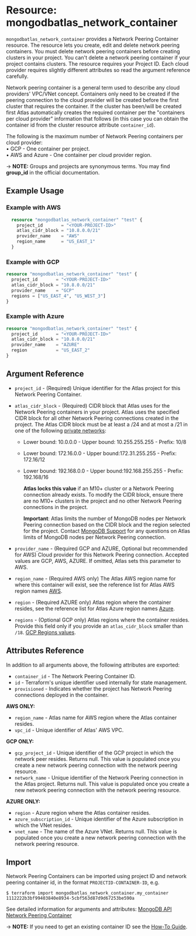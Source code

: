 # Resource: mongodbatlas_network_container

`mongodbatlas_network_container` provides a Network Peering Container resource. The resource lets you create, edit and delete network peering containers. You must delete network peering containers before creating clusters in your project. You can't delete a network peering container if your project contains clusters. The resource requires your Project ID.  Each cloud provider requires slightly different attributes so read the argument reference carefully.

 Network peering container is a general term used to describe any cloud providers' VPC/VNet concept.  Containers only need to be created if the peering connection to the cloud provider will be created before the first cluster that requires the container.  If the cluster has been/will be created first Atlas automatically creates the required container per the "containers per cloud provider" information that follows (in this case you can obtain the container id from the cluster resource attribute `container_id`).

The following is the maximum number of Network Peering containers per cloud provider:
<br> &#8226;  GCP -  One container per project.
<br> &#8226;  AWS and Azure - One container per cloud provider region.

-> **NOTE:** Groups and projects are synonymous terms. You may find **group_id** in the official documentation.


## Example Usage

### Example with AWS

```terraform
  resource "mongodbatlas_network_container" "test" {
    project_id       = "<YOUR-PROJECT-ID>"
    atlas_cidr_block = "10.8.0.0/21"
    provider_name    = "AWS"
    region_name      = "US_EAST_1"
  }

```

### Example with GCP

```terraform
resource "mongodbatlas_network_container" "test" {
  project_id       = "<YOUR-PROJECT-ID>"
  atlas_cidr_block = "10.8.0.0/21"
  provider_name    = "GCP"
  regions = ["US_EAST_4", "US_WEST_3"]
}
```

### Example with Azure

```terraform
resource "mongodbatlas_network_container" "test" {
  project_id       = "<YOUR-PROJECT-ID>"
  atlas_cidr_block = "10.8.0.0/21"
  provider_name    = "AZURE"
  region           = "US_EAST_2"
}
```

## Argument Reference

* `project_id` - (Required) Unique identifier for the Atlas project for this Network Peering Container.
* `atlas_cidr_block` - (Required) CIDR block that Atlas uses for the Network Peering containers in your project.  Atlas uses the specified CIDR block for all other Network Peering connections created in the project. The Atlas CIDR block must be at least a /24 and at most a /21 in one of the following [private networks](https://tools.ietf.org/html/rfc1918.html#section-3):
  * Lower bound: 10.0.0.0 -	Upper bound: 10.255.255.255 -	Prefix: 10/8
  * Lower bound: 172.16.0.0 -	Upper bound:172.31.255.255 -	Prefix:	172.16/12
  * Lower bound: 192.168.0.0 -	Upper bound:192.168.255.255 -	Prefix:	192.168/16

    **Atlas locks this value** if an M10+ cluster or a Network Peering connection already exists. To modify the CIDR block, ensure there are no M10+ clusters in the project and no other Network Peering connections in the project.

    **Important**: Atlas limits the number of MongoDB nodes per Network Peering connection based on the CIDR block and the region selected for the project. Contact [MongoDB Support](https://www.mongodb.com/contact?tck=docs_atlas) for any questions on Atlas limits of MongoDB nodes per Network Peering connection.

* `provider_name`  - (Required GCP and AZURE, Optional but recommended for AWS) Cloud provider for this Network Peering connection.  Accepted values are GCP, AWS, AZURE. If omitted, Atlas sets this parameter to AWS.
* `region_name` - (Required AWS only) The Atlas AWS region name for where this container will exist, see the reference list for Atlas AWS region names [AWS](https://docs.atlas.mongodb.com/reference/amazon-aws/).
* `region` - (Required AZURE only) Atlas region where the container resides, see the reference list for Atlas Azure region names [Azure](https://docs.atlas.mongodb.com/reference/microsoft-azure/).
* `regions` - (Optional GCP only) Atlas regions where the container resides. Provide this field only if you provide an `atlas_cidr_block` smaller than `/18`. [GCP Regions values](https://docs.atlas.mongodb.com/reference/api/vpc-create-container/#request-body-parameters).



## Attributes Reference

In addition to all arguments above, the following attributes are exported:

* `container_id` - The Network Peering Container ID.
* `id` - Terraform's unique identifier used internally for state management.
* `provisioned` - Indicates whether the project has Network Peering connections deployed in the container.

**AWS ONLY:**

* `region_name` - Atlas name for AWS region where the Atlas container resides.
* `vpc_id` - Unique identifier of Atlas' AWS VPC.

**GCP ONLY:**

* `gcp_project_id` - Unique identifier of the GCP project in which the network peer resides. Returns null. This value is populated once you create a new network peering connection with the network peering resource.
* `network_name` - Unique identifier of the Network Peering connection in the Atlas project. Returns null. This value is populated once you create a new network peering connection with the network peering resource.

**AZURE ONLY:**

* `region` - Azure region where the Atlas container resides.
* `azure_subscription_id` - Unique identifier of the Azure subscription in which the VNet resides.
* `vnet_name` - 	The name of the Azure VNet. Returns null. This value is populated once you create a new network peering connection with the network peering resource.


## Import

Network Peering Containers can be imported using project ID and network peering container id, in the format `PROJECTID-CONTAINER-ID`, e.g.

```
$ terraform import mongodbatlas_network_container.my_container 1112222b3bf99403840e8934-5cbf563d87d9d67253be590a
```

See detailed information for arguments and attributes: [MongoDB API Network Peering Container](https://docs.atlas.mongodb.com/reference/api/vpc-create-container/)

-> **NOTE:** If you need to get an existing container ID see the [How-To Guide](../guides/howto-guide.html).

